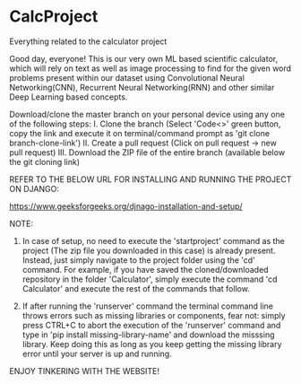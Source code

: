 # CalcProject
Everything related to the calculator project

Good day, everyone! This is our very own ML based scientific calculator, which will rely on text as well as image processing to find for the given word problems present within our dataset using Convolutional Neural Networking(CNN), Recurrent Neural Networking(RNN) and other similar Deep Learning based concepts.


Download/clone the master branch on your personal device using any one of the following steps:
	I. Clone the branch (Select 'Code<>' green button, copy the link and execute it on terminal/command prompt as 'git clone branch-clone-link')
	II. Create a pull request (Click on pull request -> new pull request)
	III. Download the ZIP file of the entire branch (available below the git cloning link)
	

REFER TO THE BELOW URL FOR INSTALLING AND RUNNING THE PROJECT ON DJANGO:

https://www.geeksforgeeks.org/djnago-installation-and-setup/

NOTE:

1. In case of setup, no need to execute the 'startproject' command as the project (The zip file you downloaded in this case) is already present. Instead, just simply navigate to the project folder using the 'cd' command. For example, if you have saved the cloned/downloaded repository in the folder 'Calculator', simply execute the command 'cd Calculator' and execute the rest of the commands that follow.

2. If after running the 'runserver' command the terminal command line throws errors such as missing libraries or components, fear not: simply press CTRL+C to abort the execution of the 'runserver' command and type in 'pip install missing-library-name' and download the misssing library. Keep doing this as long as you keep getting the missing library error until your server is up and running. 


ENJOY TINKERING WITH THE WEBSITE!
